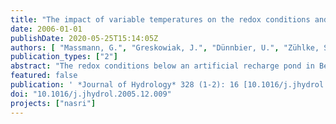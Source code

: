 ```yaml
---
title: "The impact of variable temperatures on the redox conditions and the behaviour of pharmaceutical residues during artificial recharge"
date: 2006-01-01
publishDate: 2020-05-25T15:14:05Z
authors: [ "Massmann, G.", "Greskowiak, J.", "Dünnbier, U.", "Zühlke, S.", "Knappe, A.", "Pekdeger, A." ]
publication_types: ["2"]
abstract: "The redox conditions below an artificial recharge pond in Berlin were largely dependent on seasonal temperature changes of 0-24 °C in the infiltrate. Aerobic conditions prevailed in winter, when temperatures were low, while anaerobic conditions were reached below the pond when temperatures exceeded 14 °C. In contrast to temperature changes, cyclic changes between saturated or unsaturated conditions below the pond had only a minor effect on the redox conditions. However, the intrusion of gaseous oxygen during unsaturated conditions caused a temporary reinforced increase in oxidation of particulate organic matter. The effect of variable redox conditions on the behaviour of a number of pharmaceutically active compounds, namely carbamazepine, phenazone and several phenazone-type PhACs, was investigated. Phenazone is redox sensitive and was generally fully degraded before reaching the first groundwater well, as long as oxygen was present. When conditions turned anaerobic, phenazone was not fully eliminated. 1-Acetyl-1-methyl-2-dimethyl-oxymoyl-2-phenylhydrazide (AMDOPH) and carbamazepine are very persistent drug residues. However, results suggest that AMDOPH may be slightly degradable under aerobic conditions too, but further studies will be needed to verify this statement."
featured: false
publication: ' *Journal of Hydrology* 328 (1-2): 16 [10.1016/j.jhydrol.2005.12.009](https://doi.org/10.1016/j.jhydrol.2005.12.009)'
doi: "10.1016/j.jhydrol.2005.12.009"
projects: ["nasri"]
---
```


